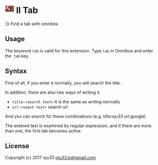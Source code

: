<h1><img src="https://github.com/nju33/chrome-ll-tab/blob/master/app/icons/icon_38x38.png?raw=true" width=30>&nbsp;ll Tab</h1>

😏 Find a tab with omnibox

## Usage

The keyword `tab` is valid for this extension. Type `tab` in Omnibox and enter the` tab` key.

## Syntax

First of all, if you enter it normally, you will search the title.

In addition, there are also two ways of writing it.

- `title:<search text>` It is the same as writing normally
- `url:<seach text>` search url

And you can search for these combinations (e.g. title:nju33 url:google)

The entered text is examined by regular expression, and if there are more than one, the first tab becomes active.

## License

Copyright (c) 2017 nju33 nju33.ki@gmail.com

